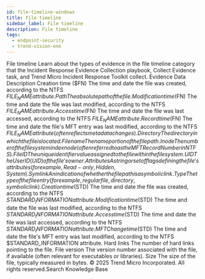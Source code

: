 ```yaml
---
id: file-timeline-windows
title: File timeline
sidebar_label: File timeline
description: File timeline
tags:
  - endpoint-security
  - trend-vision-one
---
```


 File timeline Learn about the types of evidence in the file timeline category that the Incident Response Evidence Collection playbook, Collect Evidence task, and Trend Micro Incident Response Toolkit collect. Evidence Data Description Creation time ($FN) The time and date the file was created, according to the NTFS $FILE_NAME attribute. Path The absolute path of the file. Modification time ($FN) The time and date the file was last modified, according to the NTFS $FILE_NAME attribute. Access time ($FN) The time and date the file was last accessed, according to the NTFS $FILE_NAME attribute. Record time ($FN) The time and date the file's MFT entry was last modified, according to the NTFS $FILE_NAME attribute (often reflects metadata changes). Directory The directory in which the file is located. Filename The name portion of the file path. Inode The number of the file system index node (often referred to as the MFT Record Number in NTFS). File ID The unique identifier value assigned to the file within the filesystem. UID The User ID (UID) of the file's owner. Attributes A string or set of flags defining the file's attributes (for example, Read-only, Hidden, System). Symlink An indication of whether the file path is a symbolic link. Type The type of the file entry (for example, regular file, directory, symbolic link). Creation time ($STD) The time and date the file was created, according to the NTFS $STANDARD_INFORMATION attribute. Modification time ($STD) The time and date the file was last modified, according to the NTFS $STANDARD_INFORMATION attribute. Access time ($STD) The time and date the file was last accessed, according to the NTFS $STANDARD_INFORMATION attribute. MFT Change time ($STD) The time and date the file's MFT entry was last modified, according to the NTFS $STANDARD_INFORMATION attribute. Hard links The number of hard links pointing to the file. File version The version number associated with the file, if available (often relevant for executables or libraries). Size The size of the file, typically measured in bytes. © 2025 Trend Micro Incorporated. All rights reserved.Search Knowledge Base